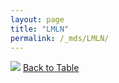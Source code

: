 ```yaml
---
layout: page
title: "LMLN"
permalink: /_mds/LMLN/
---
```


![](../../alns_9.28.22/aln_5HSAA059401_0.962.png?raw=true
)
[Back to Table](../../display)
